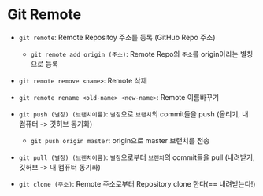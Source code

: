 # Git Remote

- `git remote`: Remote Repositoy 주소를 등록 (GitHub Repo 주소)

  - `git remote add origin (주소)`: Remote Repo의 `주소`를 origin이라는 별칭으로 등록
- `git remote remove <name>`: Remote 삭제
- `git remote rename <old-name> <new-name>`: Remote 이름바꾸기
- `git push (별칭) (브랜치이름)`: `별칭`으로 `브랜치`의 commit들을 push (올리기, 내 컴퓨터 -> 깃허브 동기화)
  - `git push origin master`: origin으로 master 브랜치를 전송
- `git pull (별칭) (브랜치이름)`: `별칭`으로부터 `브랜치`의 commit들을 pull (내려받기, 깃허브 -> 내 컴퓨터 동기화)
- `git clone (주소)`: Remote 주소로부터 Repository clone 한다(== 내려받는다!)

